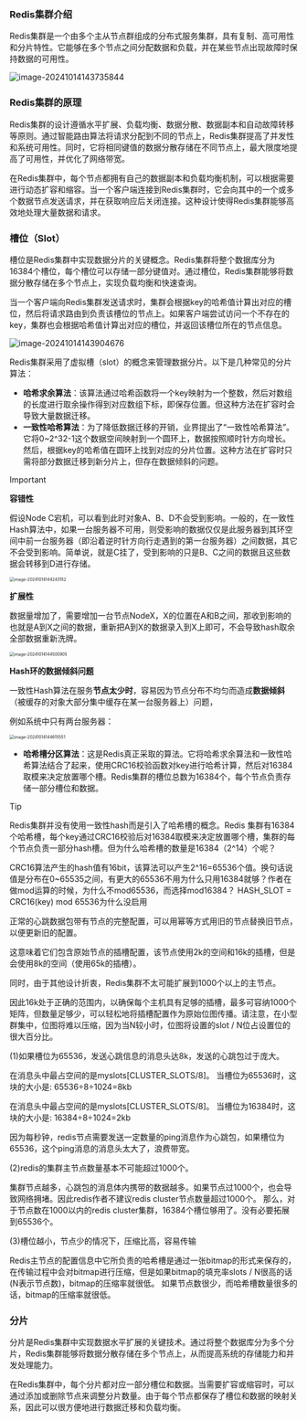 ### Redis集群介绍

Redis集群是一个由多个主从节点群组成的分布式服务集群，具有复制、高可用性和分片特性。它能够在多个节点之间分配数据和负载，并在某些节点出现故障时保持数据的可用性。

![image-20241014143735844](http://image.wangxiaohuan.com/blog/image/202410141437518.png)

### Redis集群的原理

Redis集群的设计遵循水平扩展、负载均衡、数据分散、数据副本和自动故障转移等原则。通过智能路由算法将请求分配到不同的节点上，Redis集群提高了并发性和系统可用性。同时，它将相同键值的数据分散存储在不同节点上，最大限度地提高了可用性，并优化了网络带宽。

在Redis集群中，每个节点都拥有自己的数据副本和负载均衡机制，可以根据需要进行动态扩容和缩容。当一个客户端连接到Redis集群时，它会向其中的一个或多个数据节点发送请求，并在获取响应后关闭连接。这种设计使得Redis集群能够高效地处理大量数据和请求。

### 槽位（Slot）

槽位是Redis集群中实现数据分片的关键概念。Redis集群将整个数据库分为16384个槽位，每个槽位可以存储一部分键值对。通过槽位，Redis集群能够将数据分散存储在多个节点上，实现负载均衡和快速查询。

当一个客户端向Redis集群发送请求时，集群会根据key的哈希值计算出对应的槽位，然后将请求路由到负责该槽位的节点上。如果客户端尝试访问一个不存在的key，集群也会根据哈希值计算出对应的槽位，并返回该槽位所在的节点信息。

![image-20241014143904676](http://image.wangxiaohuan.com/blog/image/202410141439878.png)

Redis集群采用了虚拟槽（slot）的概念来管理数据分片。以下是几种常见的分片算法：

- **哈希求余算法**：该算法通过哈希函数将一个key映射为一个整数，然后对数组的长度进行取余操作得到对应数组下标，即保存位置。但这种方法在扩容时会导致大量数据迁移。
- **一致性哈希算法**：为了降低数据迁移的开销，业界提出了“一致性哈希算法”。它将0~2^32-1这个数据空间映射到一个圆环上，数据按照顺时针方向增长。然后，根据key的哈希值在圆环上找到对应的分片位置。这种方法在扩容时只需将部分数据迁移到新分片上，但存在数据倾斜的问题。

> [!IMPORTANT]
>
> **容错性**
>
> 假设Node C宕机，可以看到此时对象A、B、D不会受到影响。一般的，在一致性Hash算法中，如果一台服务器不可用，则受影响的数据仅仅是此服务器到其环空间中前一台服务器（即沿着逆时针方向行走遇到的第一台服务器）之间数据，其它不会受到影响。简单说，就是C挂了，受到影响的只是B、C之间的数据且这些数据会转移到D进行存储。
>
> <img src="http://image.wangxiaohuan.com/blog/image/202410141442565.png" alt="image-20241014144243152" style="zoom:50%;" />
>
> **扩展性**
>
> 数据量增加了，需要增加一台节点NodeX，X的位置在A和B之间，那收到影响的也就是A到X之间的数据，重新把A到X的数据录入到X上即可，不会导致hash取余全部数据重新洗牌。
>
> <img src="http://image.wangxiaohuan.com/blog/image/202410141445709.png" alt="image-20241014144500905" style="zoom:50%;" />
>
> **Hash环的数据倾斜问题**
>
> 一致性Hash算法在服务**节点太少时**，容易因为节点分布不均匀而造成**数据倾斜**（被缓存的对象大部分集中缓存在某一台服务器上）问题，
>
> 例如系统中只有两台服务器：
>
> <img src="http://image.wangxiaohuan.com/blog/image/202410141446657.png" alt="image-20241014144615551" style="zoom:50%;" />



- **哈希槽分区算法**：这是Redis真正采取的算法。它将哈希求余算法和一致性哈希算法结合了起来，使用CRC16校验函数对key进行哈希计算，然后对16384取模来决定放置哪个槽。Redis集群的槽位总数为16384个，每个节点负责存储一部分槽位和数据。

> [!TIP]
>
> Redis集群并没有使用一致性hash而是引入了哈希槽的概念。Redis 集群有16384个哈希槽，每个key通过CRC16校验后对16384取模来决定放置哪个槽，集群的每个节点负责一部分hash槽。但为什么哈希槽的数量是16384（2^14）个呢？
>
> CRC16算法产生的hash值有16bit，该算法可以产生2^16=65536个值。换句话说值是分布在0~65535之间，有更大的65536不用为什么只用16384就够？作者在做mod运算的时候，为什么不mod65536，而选择mod16384？ HASH_SLOT = CRC16(key) mod 65536为什么没启用
>
> 正常的心跳数据包带有节点的完整配置，可以用幂等方式用旧的节点替换旧节点，以便更新旧的配置。
>
> 这意味着它们包含原始节点的插槽配置，该节点使用2k的空间和16k的插槽，但是会使用8k的空间（使用65k的插槽）。
>
> 同时，由于其他设计折衷，Redis集群不太可能扩展到1000个以上的主节点。
>
> 因此16k处于正确的范围内，以确保每个主机具有足够的插槽，最多可容纳1000个矩阵，但数量足够少，可以轻松地将插槽配置作为原始位图传播。请注意，在小型群集中，位图将难以压缩，因为当N较小时，位图将设置的slot / N位占设置位的很大百分比。
>
> (1)如果槽位为65536，发送心跳信息的消息头达8k，发送的心跳包过于庞大。
>
> 在消息头中最占空间的是myslots[CLUSTER_SLOTS/8]。 当槽位为65536时，这块的大小是: 65536÷8÷1024=8kb 
>
> 在消息头中最占空间的是myslots[CLUSTER_SLOTS/8]。 当槽位为16384时，这块的大小是: 16384÷8÷1024=2kb 
>
> 因为每秒钟，redis节点需要发送一定数量的ping消息作为心跳包，如果槽位为65536，这个ping消息的消息头太大了，浪费带宽。
>
>  
>
> (2)redis的集群主节点数量基本不可能超过1000个。
>
> 集群节点越多，心跳包的消息体内携带的数据越多。如果节点过1000个，也会导致网络拥堵。因此redis作者不建议redis cluster节点数量超过1000个。 那么，对于节点数在1000以内的redis cluster集群，16384个槽位够用了。没有必要拓展到65536个。
>
> 
>
> (3)槽位越小，节点少的情况下，压缩比高，容易传输
>
> Redis主节点的配置信息中它所负责的哈希槽是通过一张bitmap的形式来保存的，在传输过程中会对bitmap进行压缩，但是如果bitmap的填充率slots / N很高的话(N表示节点数)，bitmap的压缩率就很低。 如果节点数很少，而哈希槽数量很多的话，bitmap的压缩率就很低。 





### 分片

分片是Redis集群中实现数据水平扩展的关键技术。通过将整个数据库分为多个分片，Redis集群能够将数据分散存储在多个节点上，从而提高系统的存储能力和并发处理能力。

在Redis集群中，每个分片都对应一部分槽位和数据。当需要扩容或缩容时，可以通过添加或删除节点来调整分片数量。由于每个节点都保存了槽位和数据的映射关系，因此可以很方便地进行数据迁移和负载均衡。